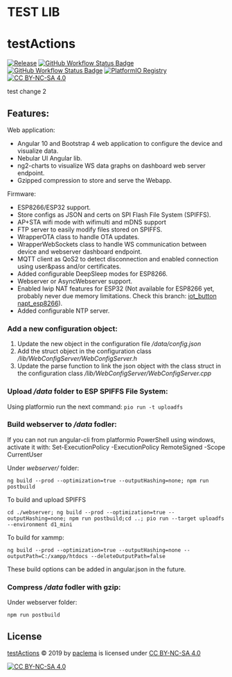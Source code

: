 # TEST LIB

# testActions

[![Release](https://github.com/paclema/testActions/actions/workflows/release.yml/badge.svg)](https://github.com/paclema/testActions/actions/workflows/release.yml)
[![GitHub Workflow Status Badge](https://img.shields.io/github/actions/workflow/status/paclema/testActions/release.yml?event=push&logo=github)](https://github.com/paclema/testActions/actions/workflows/release.yml?query=event%3Apush)
[![GitHub Workflow Status Badge](https://img.shields.io/github/actions/workflow/status/paclema/testActions/pull_request.yml?event=pull_request&logo=github)](https://github.com/paclema/testActions/actions/workflows/pull_request.yml?query=workflow%3A%22Pull+Request+CI%22)
[![PlatformIO Registry](https://badges.registry.platformio.org/packages/paclema/library/testActions.svg?version=2.0.0)](https://registry.platformio.org/libraries/paclema/testActions)
[![CC BY-NC-SA 4.0][cc-by-nc-sa-shield]][cc-by-nc-sa]


test change 2

## Features:

Web application:
* Angular 10 and Bootstrap 4 web application to configure the device and visualize data.
* Nebular UI Angular lib.
* ng2-charts to visualize WS data graphs on dashboard web server endpoint.
* Gzipped compression to store and serve the Webapp.

Firmware:
* ESP8266/ESP32 support.
* Store configs as JSON and certs on SPI Flash File System (SPIFFS).
* AP+STA wifi mode with wifimulti and mDNS support
* FTP server to easily modify files stored on SPIFFS.
* WrapperOTA class to handle OTA updates.
* WrapperWebSockets class to handle WS communication between device and webserver dashboard endpoint.
* MQTT client as QoS2 to detect disconnection and enabled connection using user&pass and/or certificates.
* Added configurable DeepSleep modes for ESP8266.
* Webserver or AsyncWebserver support.
* Enabled lwip NAT features for ESP32 (Not available for ESP8266 yet, probably never due memory limitations. Check this branch: [iot_button napt_esp8266](https://github.com/paclema/iot_button/tree/napt_esp8266)).
* Added configurable NTP server.


### Add a new configuration object:
1. Update the new object in the configuration file _/data/config.json_
2. Add the struct object in the configuration class _/lib/WebConfigServer/WebConfigServer.h_
3. Update the parse function to link the json object with the class struct in the configuration class _/lib/WebConfigServer/WebConfigServer.cpp_


### Upload _/data_ folder to ESP SPIFFS File System:

Using platformio run the next command: `pio run -t uploadfs`


### Build webserver to _/data_ fodler:
If you can not run angular-cli from platformio PowerShell using windows, activate it with:
Set-ExecutionPolicy -ExecutionPolicy RemoteSigned -Scope CurrentUser

Under _webserver/_ folder:
```console
ng build --prod --optimization=true --outputHashing=none; npm run postbuild
```

To build and upload SPIFFS
```console
cd ./webserver; ng build --prod --optimization=true --outputHashing=none; npm run postbuild;cd ..; pio run --target uploadfs --environment d1_mini
```

To build for xammp:
```console
ng build --prod --optimization=true --outputHashing=none --outputPath=C:/xampp/htdocs --deleteOutputPath=false
```

These build options can be added in angular.json in the future.

### Compress _/data_ fodler with gzip:
Under webserver folder:

```console
npm run postbuild
```

## License
<p xmlns:cc="http://creativecommons.org/ns#" xmlns:dct="http://purl.org/dc/terms/"><a property="dct:title" rel="cc:attributionURL" href="https://github.com/paclema/testActions">testActions</a> © 2019 by <a rel="cc:attributionURL dct:creator" property="cc:attributionName" href="http://www.paclema.com/">paclema</a> is licensed under <a href="http://creativecommons.org/licenses/by-nc-sa/4.0/?ref=chooser-v1" target="_blank" rel="license noopener noreferrer" style="display:inline-block;">CC BY-NC-SA 4.0<!-- <img style="height:22px!important;margin-left:3px;vertical-align:text-bottom;" src="https://mirrors.creativecommons.org/presskit/icons/cc.svg?ref=chooser-v1"><img style="height:22px!important;margin-left:3px;vertical-align:text-bottom;" src="https://mirrors.creativecommons.org/presskit/icons/by.svg?ref=chooser-v1"><img style="height:22px!important;margin-left:3px;vertical-align:text-bottom;" src="https://mirrors.creativecommons.org/presskit/icons/nc.svg?ref=chooser-v1"><img style="height:22px!important;margin-left:3px;vertical-align:text-bottom;" src="https://mirrors.creativecommons.org/presskit/icons/sa.svg?ref=chooser-v1">--></a></p> 

[![CC BY-NC-SA 4.0][cc-by-nc-sa-image]][cc-by-nc-sa]

[cc-by-nc-sa]: http://creativecommons.org/licenses/by-nc-sa/4.0/
[cc-by-nc-sa-image]: https://licensebuttons.net/l/by-nc-sa/4.0/88x31.png
[cc-by-nc-sa-shield]: https://img.shields.io/badge/License-CC%20BY--NC--SA%204.0-lightgrey.svg
